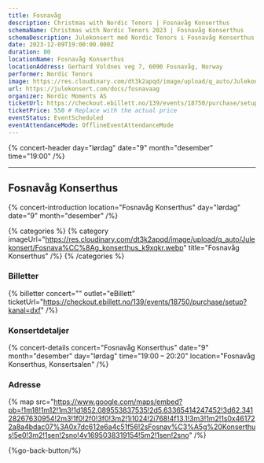 ```yaml
---
title: Fosnavåg
description: Christmas with Nordic Tenors | Fosnavåg Konserthus
schemaName: Christmas with Nordic Tenors 2023 | Fosnavåg Konserthus
schemaDescription: Julekonsert med Nordic Tenors i Fosnavåg Konserthus
date: 2023-12-09T19:00:00.000Z
duration: 80
locationName: Fosnavåg Konserthus
locationAddress: Gerhard Voldnes veg 7, 6090 Fosnavåg, Norway
performer: Nordic Tenors
image: https://res.cloudinary.com/dt3k2apqd/image/upload/q_auto/Julekonsert/schema_-_fosnava%CC%8Ag_konserthus_j75min.webp
url: https://julekonsert.com/docs/fosnavaag
organizer: Nordic Moments AS
ticketUrl: https://checkout.ebillett.no/139/events/18750/purchase/setup?kanal=dxf
ticketPrice: 550 # Replace with the actual price
eventStatus: EventScheduled
eventAttendanceMode: OfflineEventAttendanceMode
---
```


{% concert-header day="lørdag" date="9" month="desember" time="19:00" /%}

---

## Fosnavåg Konserthus

{% concert-introduction location="Fosnavåg Konserthus" day="lørdag" date="9" month="desember" /%}

{% categories %}
{% category imageUrl="https://res.cloudinary.com/dt3k2apqd/image/upload/q_auto/Julekonsert/Fosnava%CC%8Ag_konserthus_k9xqkr.webp" title="Fosnavåg Konserthus" /%}
{% /categories %}

### Billetter

{% billetter concert="" outlet="eBillett" ticketUrl="https://checkout.ebillett.no/139/events/18750/purchase/setup?kanal=dxf" /%}

### Konsertdetaljer

{% concert-details concert="Fosnavåg Konserthus" date="9" month="desember" day="lørdag" time="19:00 – 20:20" location="Fosnavåg Konserthus, Konsertsalen" /%}

### Adresse

{% map src="https://www.google.com/maps/embed?pb=!1m18!1m12!1m3!1d1852.089553837535!2d5.63365414247452!3d62.34128267630954!2m3!1f0!2f0!3f0!3m2!1i1024!2i768!4f13.1!3m3!1m2!1s0x461722a8a4bdac07%3A0x7dc612e6a4c51f56!2sFosnav%C3%A5g%20Konserthus!5e0!3m2!1sen!2sno!4v1695038319154!5m2!1sen!2sno" /%}

{%go-back-button/%}
